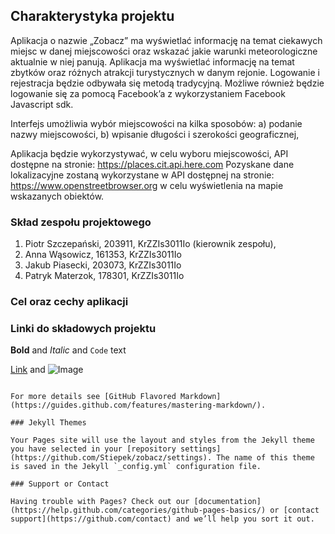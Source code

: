 ## Charakterystyka projektu

Aplikacja o nazwie „Zobacz” ma wyświetlać informację na temat ciekawych miejsc w danej
miejscowości oraz wskazać jakie warunki meteorologiczne aktualnie w niej panują. Aplikacja ma
wyświetlać informację na temat zbytków oraz różnych atrakcji turystycznych w danym rejonie.
Logowanie i rejestracja będzie odbywała się metodą tradycyjną. Możliwe również będzie logowanie
się za pomocą Facebook’a z wykorzystaniem Facebook Javascript sdk.


Interfejs umożliwia wybór miejscowości na kilka sposobów:
a) podanie nazwy miejscowości,
b) wpisanie długości i szerokości geograficznej,


Aplikacja będzie wykorzystywać, w celu wyboru miejscowości, API dostępne na stronie:
https://places.cit.api.here.com
Pozyskane dane lokalizacyjne zostaną wykorzystane w API dostępnej na stronie:
https://www.openstreetbrowser.org
w celu wyświetlenia na mapie wskazanych obiektów.



### Skład zespołu projektowego

1. Piotr Szczepański, 203911, KrZZIs3011Io (kierownik zespołu),
2. Anna Wąsowicz,     161353, KrZZIs3011Io
3. Jakub Piasecki,    203073, KrZZIs3011Io
4. Patryk Materzok,   178301, KrZZIs3011Io

### Cel oraz cechy aplikacji




### Linki do składowych projektu


**Bold** and _Italic_ and `Code` text

[Link](url) and ![Image](src)
```

For more details see [GitHub Flavored Markdown](https://guides.github.com/features/mastering-markdown/).

### Jekyll Themes

Your Pages site will use the layout and styles from the Jekyll theme you have selected in your [repository settings](https://github.com/Stiepek/zobacz/settings). The name of this theme is saved in the Jekyll `_config.yml` configuration file.

### Support or Contact

Having trouble with Pages? Check out our [documentation](https://help.github.com/categories/github-pages-basics/) or [contact support](https://github.com/contact) and we’ll help you sort it out.

